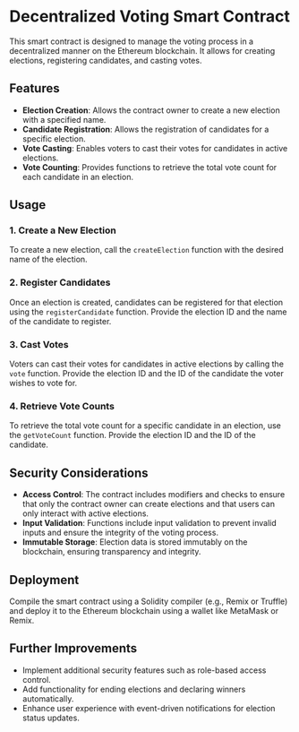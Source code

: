 # Decentralized Voting Smart Contract

This smart contract is designed to manage the voting process in a decentralized manner on the Ethereum blockchain. It allows for creating elections, registering candidates, and casting votes.

## Features

- **Election Creation**: Allows the contract owner to create a new election with a specified name.
- **Candidate Registration**: Allows the registration of candidates for a specific election.
- **Vote Casting**: Enables voters to cast their votes for candidates in active elections.
- **Vote Counting**: Provides functions to retrieve the total vote count for each candidate in an election.

## Usage

### 1. Create a New Election

To create a new election, call the `createElection` function with the desired name of the election.

### 2. Register Candidates

Once an election is created, candidates can be registered for that election using the `registerCandidate` function. Provide the election ID and the name of the candidate to register.

### 3. Cast Votes

Voters can cast their votes for candidates in active elections by calling the `vote` function. Provide the election ID and the ID of the candidate the voter wishes to vote for.

### 4. Retrieve Vote Counts

To retrieve the total vote count for a specific candidate in an election, use the `getVoteCount` function. Provide the election ID and the ID of the candidate.

## Security Considerations

- **Access Control**: The contract includes modifiers and checks to ensure that only the contract owner can create elections and that users can only interact with active elections.
- **Input Validation**: Functions include input validation to prevent invalid inputs and ensure the integrity of the voting process.
- **Immutable Storage**: Election data is stored immutably on the blockchain, ensuring transparency and integrity.

## Deployment

Compile the smart contract using a Solidity compiler (e.g., Remix or Truffle) and deploy it to the Ethereum blockchain using a wallet like MetaMask or Remix.

## Further Improvements

- Implement additional security features such as role-based access control.
- Add functionality for ending elections and declaring winners automatically.
- Enhance user experience with event-driven notifications for election status updates.

